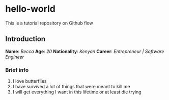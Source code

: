 # hello-world
This is a tutorial repository on Github flow

## Introduction
**Name**: *Becca*
**Age**: *20*
**Nationality**: *Kenyan*
**Career**: *Entrepreneur | Software Engineer*

### Brief info
1. I love butterflies
2. I have survived a lot of things that were meant to kill me
3. I will get everything I want in this lifetime or at least die trying
